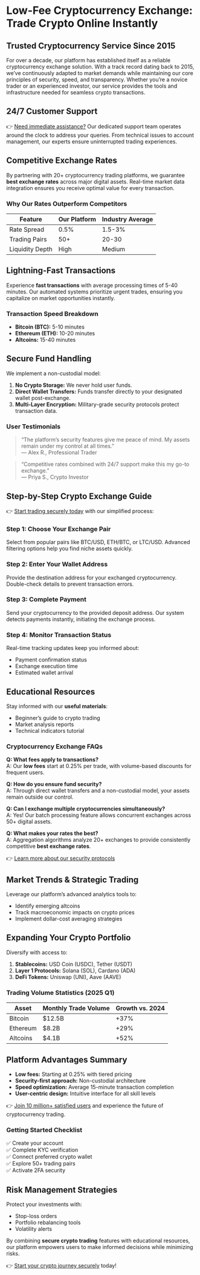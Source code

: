 # Low-Fee Cryptocurrency Exchange: Trade Crypto Online Instantly  

## Trusted Cryptocurrency Service Since 2015  
For over a decade, our platform has established itself as a reliable cryptocurrency exchange solution. With a track record dating back to 2015, we’ve continuously adapted to market demands while maintaining our core principles of security, speed, and transparency. Whether you’re a novice trader or an experienced investor, our service provides the tools and infrastructure needed for seamless crypto transactions.  

## 24/7 Customer Support  
👉 [Need immediate assistance?](https://bit.ly/okx-bonus) Our dedicated support team operates around the clock to address your queries. From technical issues to account management, our experts ensure uninterrupted trading experiences.  

## Competitive Exchange Rates  
By partnering with 20+ cryptocurrency trading platforms, we guarantee **best exchange rates** across major digital assets. Real-time market data integration ensures you receive optimal value for every transaction.  

### Why Our Rates Outperform Competitors  
| Feature          | Our Platform       | Industry Average     |  
|-------------------|--------------------|----------------------|  
| Rate Spread       | 0.5%               | 1.5-3%               |  
| Trading Pairs     | 50+                | 20-30                |  
| Liquidity Depth   | High               | Medium               |  

## Lightning-Fast Transactions  
Experience **fast transactions** with average processing times of 5-40 minutes. Our automated systems prioritize urgent trades, ensuring you capitalize on market opportunities instantly.  

### Transaction Speed Breakdown  
- **Bitcoin (BTC):** 5-10 minutes  
- **Ethereum (ETH):** 10-20 minutes  
- **Altcoins:** 15-40 minutes  

## Secure Fund Handling  
We implement a non-custodial model:  
1. **No Crypto Storage:** We never hold user funds.  
2. **Direct Wallet Transfers:** Funds transfer directly to your designated wallet post-exchange.  
3. **Multi-Layer Encryption:** Military-grade security protocols protect transaction data.  

### User Testimonials  
> “The platform’s security features give me peace of mind. My assets remain under my control at all times.”  
> — Alex R., Professional Trader  

> “Competitive rates combined with 24/7 support make this my go-to exchange.”  
> — Priya S., Crypto Investor  

## Step-by-Step Crypto Exchange Guide  
👉 [Start trading securely today](https://bit.ly/okx-bonus) with our simplified process:  

### Step 1: Choose Your Exchange Pair  
Select from popular pairs like BTC/USD, ETH/BTC, or LTC/USD. Advanced filtering options help you find niche assets quickly.  

### Step 2: Enter Your Wallet Address  
Provide the destination address for your exchanged cryptocurrency. Double-check details to prevent transaction errors.  

### Step 3: Complete Payment  
Send your cryptocurrency to the provided deposit address. Our system detects payments instantly, initiating the exchange process.  

### Step 4: Monitor Transaction Status  
Real-time tracking updates keep you informed about:  
- Payment confirmation status  
- Exchange execution time  
- Estimated wallet arrival  

## Educational Resources  
Stay informed with our **useful materials**:  
- Beginner’s guide to crypto trading  
- Market analysis reports  
- Technical indicators tutorial  

### Cryptocurrency Exchange FAQs  

**Q: What fees apply to transactions?**  
A: Our **low fees** start at 0.25% per trade, with volume-based discounts for frequent users.  

**Q: How do you ensure fund security?**  
A: Through direct wallet transfers and a non-custodial model, your assets remain outside our control.  

**Q: Can I exchange multiple cryptocurrencies simultaneously?**  
A: Yes! Our batch processing feature allows concurrent exchanges across 50+ digital assets.  

**Q: What makes your rates the best?**  
A: Aggregation algorithms analyze 20+ exchanges to provide consistently competitive **best exchange rates**.  

👉 [Learn more about our security protocols](https://bit.ly/okx-bonus)  

## Market Trends & Strategic Trading  
Leverage our platform’s advanced analytics tools to:  
- Identify emerging altcoins  
- Track macroeconomic impacts on crypto prices  
- Implement dollar-cost averaging strategies  

## Expanding Your Crypto Portfolio  
Diversify with access to:  
1. **Stablecoins:** USD Coin (USDC), Tether (USDT)  
2. **Layer 1 Protocols:** Solana (SOL), Cardano (ADA)  
3. **DeFi Tokens:** Uniswap (UNI), Aave (AAVE)  

### Trading Volume Statistics (2025 Q1)  
| Asset      | Monthly Trade Volume | Growth vs. 2024 |  
|------------|----------------------|-----------------|  
| Bitcoin    | $12.5B               | +37%            |  
| Ethereum   | $8.2B                | +29%            |  
| Altcoins   | $4.1B                | +52%            |  

## Platform Advantages Summary  
- **Low fees:** Starting at 0.25% with tiered pricing  
- **Security-first approach:** Non-custodial architecture  
- **Speed optimization:** Average 15-minute transaction completion  
- **User-centric design:** Intuitive interface for all skill levels  

👉 [Join 10 million+ satisfied users](https://bit.ly/okx-bonus) and experience the future of cryptocurrency trading.  

### Getting Started Checklist  
✅ Create your account  
✅ Complete KYC verification  
✅ Connect preferred crypto wallet  
✅ Explore 50+ trading pairs  
✅ Activate 2FA security  

## Risk Management Strategies  
Protect your investments with:  
- Stop-loss orders  
- Portfolio rebalancing tools  
- Volatility alerts  

By combining **secure crypto trading** features with educational resources, our platform empowers users to make informed decisions while minimizing risks.  

👉 [Start your crypto journey securely](https://bit.ly/okx-bonus) today!